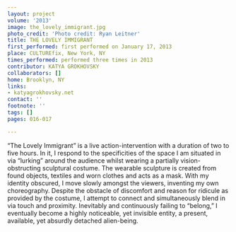 ```yaml
---
layout: project
volume: '2013'
image: the_lovely_immigrant.jpg
photo_credit: 'Photo credit: Ryan Leitner'
title: THE LOVELY IMMIGRANT
first_performed: first performed on January 17, 2013
place: CULTUREfix, New York, NY
times_performed: performed three times in 2013
contributor: KATYA GROKHOVSKY
collaborators: []
home: Brooklyn, NY
links:
- katyagrokhovsky.net
contact: ''
footnote: ''
tags: []
pages: 016-017

---
```


“The Lovely Immigrant” is a live action-intervention with a duration of two to five hours. In it, I respond to the specificities of the space I am situated in via “lurking” around the audience whilst wearing a partially vision-obstructing sculptural costume. The wearable sculpture is created from found objects, textiles and worn clothes and acts as a mask. With my identity obscured, I move slowly amongst the viewers, inventing my own choreography. Despite the obstacle of discomfort and reason for ridicule as provided by the costume, I attempt to connect and simultaneously blend in via touch and proximity. Inevitably and continuously failing to “belong,” I eventually become a highly noticeable, yet invisible entity, a present, available, yet absurdly detached alien-being.
